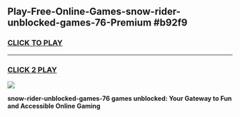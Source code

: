 
## Play-Free-Online-Games-snow-rider-unblocked-games-76-Premium #b92f9
<h3>
<a href="https://premium.freeplayer.one?title=snow-rider-unblocked-games-76&ref=8M">CLICK TO PLAY</a></h3>
<hr>

<h3>
<a href="https://premium.freeplayer.one?title=snow-rider-unblocked-games-76&ref=8M">CLICK 2 PLAY</a>
  
</h3>

<a href="https://premium.freeplayer.one?title=snow-rider-unblocked-games-76&ref=8M"><img src="https://clearcache.store/games.png"></a>


**snow-rider-unblocked-games-76 games unblocked: Your Gateway to Fun and Accessible Online Gaming**
